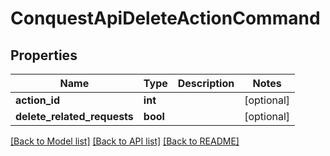 # ConquestApiDeleteActionCommand

## Properties
Name | Type | Description | Notes
------------ | ------------- | ------------- | -------------
**action_id** | **int** |  | [optional] 
**delete_related_requests** | **bool** |  | [optional] 

[[Back to Model list]](../README.md#documentation-for-models) [[Back to API list]](../README.md#documentation-for-api-endpoints) [[Back to README]](../README.md)


